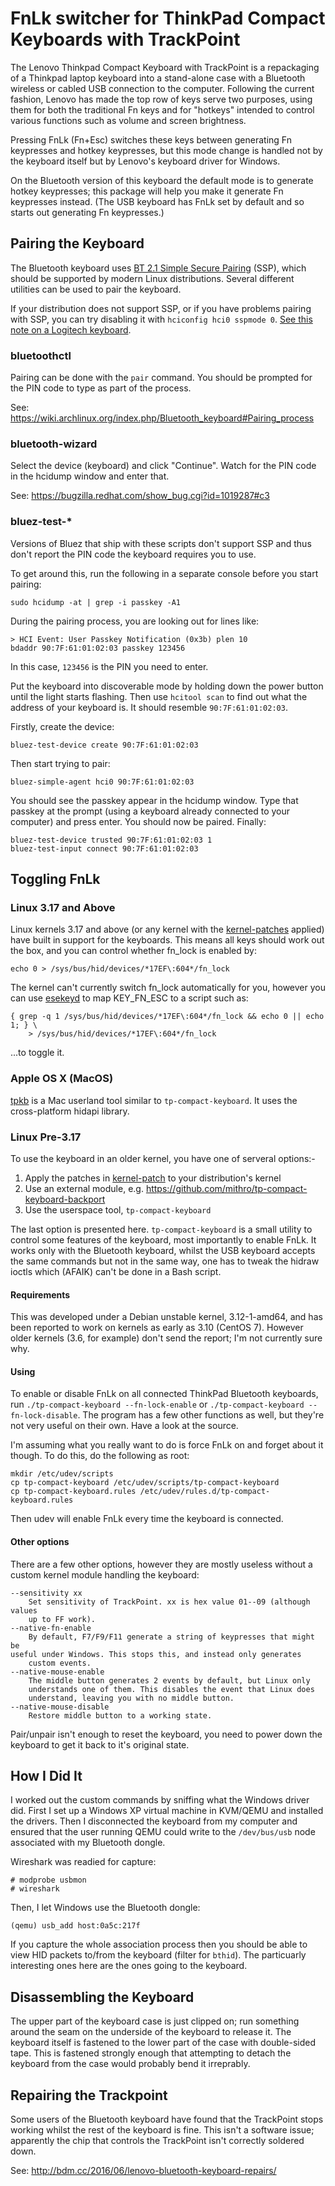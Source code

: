 FnLk switcher for ThinkPad Compact Keyboards with TrackPoint
===============================================================

The Lenovo Thinkpad Compact Keyboard with TrackPoint is a repackaging
of a Thinkpad laptop keyboard into a stand-alone case with a Bluetooth
wireless or cabled USB connection to the computer. Following the
current fashion, Lenovo has made the top row of keys serve two
purposes, using them for both the traditional Fn keys and for
"hotkeys" intended to control various functions such as volume and
screen brightness.

Pressing FnLk (Fn+Esc) switches these keys between generating Fn
keypresses and hotkey keypresses, but this mode change is handled not
by the keyboard itself but by Lenovo's keyboard driver for Windows.

On the Bluetooth version of this keyboard the default mode is to
generate hotkey keypresses; this package will help you make it
generate Fn keypresses instead. (The USB keyboard has FnLk set by
default and so starts out generating Fn keypresses.)

Pairing the Keyboard
--------------------

The Bluetooth keyboard uses [BT 2.1 Simple Secure Pairing](https://en.wikipedia.org/wiki/Bluetooth#Pairing_mechanisms) (SSP),
which should be supported by modern Linux distributions. Several different utilities can be used to pair the keyboard.

If your distribution does not support SSP, or if you have problems pairing with SSP, you can try disabling it with ``hciconfig hci0 sspmode 0``. [See this note on a Logitech keyboard](https://wiki.archlinux.org/index.php/Bluetooth#Logitech_keyboard_does_not_pair).

### bluetoothctl

Pairing can be done with the ``pair`` command. You should be prompted for the PIN code to type
as part of the process.

See: https://wiki.archlinux.org/index.php/Bluetooth_keyboard#Pairing_process

### bluetooth-wizard

Select the device (keyboard) and click "Continue". Watch for the PIN code in
the hcidump window and enter that.

See: https://bugzilla.redhat.com/show_bug.cgi?id=1019287#c3

### bluez-test-*

Versions of Bluez that ship with these scripts don't support SSP and thus don't report
the PIN code the keyboard requires you to use.

To get around this, run the following in a separate console before you start
pairing:

    sudo hcidump -at | grep -i passkey -A1

During the pairing process, you are looking out for lines like:

    > HCI Event: User Passkey Notification (0x3b) plen 10
    bdaddr 90:7F:61:01:02:03 passkey 123456

In this case, ``123456`` is the PIN you need to enter.

Put the keyboard into discoverable mode by holding down the power button until
the light starts flashing. Then use ``hcitool scan`` to find out what the
address of your keyboard is. It should resemble ``90:7F:61:01:02:03``.

Firstly, create the device:

    bluez-test-device create 90:7F:61:01:02:03

Then start trying to pair:

    bluez-simple-agent hci0 90:7F:61:01:02:03

You should see the passkey appear in the hcidump window. Type that passkey at
the prompt (using a keyboard already connected to your computer) and press
enter. You should now be paired. Finally:

    bluez-test-device trusted 90:7F:61:01:02:03 1
    bluez-test-input connect 90:7F:61:01:02:03

Toggling FnLk
-------------

### Linux 3.17 and Above

Linux kernels 3.17 and above (or any kernel with the [kernel-patches](https://github.com/lentinj/tp-compact-keyboard/tree/master/kernel-patch)
applied) have built in support for the keyboards. This means all keys should
work out the box, and you can control whether fn_lock is enabled by:

    echo 0 > /sys/bus/hid/devices/*17EF\:604*/fn_lock 

The kernel can't currently switch fn_lock automatically for you, however you
can use [esekeyd](https://sites.google.com/site/blabdupp/esekeyd) to map
KEY_FN_ESC to a script such as:

    { grep -q 1 /sys/bus/hid/devices/*17EF\:604*/fn_lock && echo 0 || echo 1; } \
        > /sys/bus/hid/devices/*17EF\:604*/fn_lock

...to toggle it.

### Apple OS X (MacOS)

[tpkb](https://github.com/unknownzerx/tpkb) is a Mac userland tool
similar to ``tp-compact-keyboard``. It uses the cross-platform hidapi
library.

### Linux Pre-3.17

To use the keyboard in an older kernel, you have one of serveral options:-

1. Apply the patches in [kernel-patch](https://github.com/lentinj/tp-compact-keyboard/tree/master/kernel-patch) to your distribution's kernel
2. Use an external module, e.g. https://github.com/mithro/tp-compact-keyboard-backport
3. Use the userspace tool, ``tp-compact-keyboard``

The last option is presented here. ``tp-compact-keyboard`` is a small utility
to control some features of the keyboard, most
importantly to enable FnLk. It works only with the Bluetooth keyboard,
whilst the USB keyboard accepts the same commands but not in the same way,
one has to tweak the hidraw ioctls which (AFAIK) can't be done in a Bash script.

#### Requirements

This was developed under a Debian unstable kernel, 3.12-1-amd64, and has been
reported to work on kernels as early as 3.10 (CentOS 7). However older kernels (3.6, for example)
don't send the report; I'm not currently sure why.

#### Using

To enable or disable FnLk on all connected ThinkPad Bluetooth
keyboards, run ``./tp-compact-keyboard --fn-lock-enable`` or
``./tp-compact-keyboard --fn-lock-disable``. The program has a few
other functions as well, but they're not very useful on their own.
Have a look at the source.

I'm assuming what you really want to do is force FnLk on and forget about it
though. To do this, do the following as root:

    mkdir /etc/udev/scripts
    cp tp-compact-keyboard /etc/udev/scripts/tp-compact-keyboard
    cp tp-compact-keyboard.rules /etc/udev/rules.d/tp-compact-keyboard.rules

Then udev will enable FnLk every time the keyboard is connected.

#### Other options

There are a few other options, however they are mostly useless without a custom kernel
module handling the keyboard:

    --sensitivity xx
        Set sensitivity of TrackPoint. xx is hex value 01--09 (although values
        up to FF work).
    --native-fn-enable
    	By default, F7/F9/F11 generate a string of keypresses that might be
	useful under Windows. This stops this, and instead only generates
    	custom events.
    --native-mouse-enable
        The middle button generates 2 events by default, but Linux only
        understands one of them. This disables the event that Linux does
        understand, leaving you with no middle button.
    --native-mouse-disable
        Restore middle button to a working state.

Pair/unpair isn't enough to reset the keyboard, you need to power down the
keyboard to get it back to it's original state.

How I Did It
------------

I worked out the custom commands by sniffing what the Windows driver did.
First I set up a Windows XP virtual machine in KVM/QEMU and installed the drivers. Then I
disconnected the keyboard from my computer and ensured that the user running
QEMU could write to the ``/dev/bus/usb`` node associated with my Bluetooth
dongle.

Wireshark was readied for capture:

    # modprobe usbmon
    # wireshark

Then, I let Windows use the Bluetooth dongle:

    (qemu) usb_add host:0a5c:217f

If you capture the whole association process then you should be able to view
HID packets to/from the keyboard (filter for ``bthid``). The particuarly
interesting ones here are the ones going to the keyboard.

Disassembling the Keyboard
--------------------------

The upper part of the keyboard case is just clipped on; run something
around the seam on the underside of the keyboard to release it. The
keyboard itself is fastened to the lower part of the case with
double-sided tape. This is fastened strongly enough that attempting to
detach the keyboard from the case would probably bend it irreprably.

Repairing the Trackpoint
------------------------

Some users of the Bluetooth keyboard have found that the TrackPoint stops
working whilst the rest of the keyboard is fine. This isn't a software issue;
apparently the chip that controls the TrackPoint isn't correctly soldered down.

See: http://bdm.cc/2016/06/lenovo-bluetooth-keyboard-repairs/
